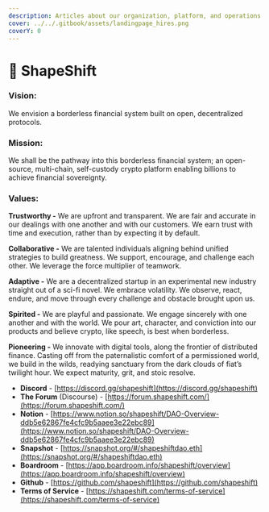 ```yaml
---
description: Articles about our organization, platform, and operations
cover: ../../.gitbook/assets/landingpage_hires.png
coverY: 0
---
```


# 🦊 ShapeShift

### Vision:&#x20;

We envision a borderless financial system built on open, decentralized protocols.

### Mission:

We shall be the pathway into this borderless financial system; an open-source, multi-chain, self-custody crypto platform enabling billions to achieve financial sovereignty.

### Values:

**Trustworthy -** We are upfront and transparent. We are fair and accurate in our dealings with one another and with our customers. We earn trust with time and execution, rather than by expecting it by default.

**Collaborative -** We are talented individuals aligning behind unified strategies to build greatness. We support, encourage, and challenge each other. We leverage the force multiplier of teamwork.

**Adaptive -** We are a decentralized startup in an experimental new industry straight out of a sci-fi novel. We embrace volatility. We observe, react, endure, and move through every challenge and obstacle brought upon us.

**Spirited -** We are playful and passionate. We engage sincerely with one another and with the world. We pour art, character, and conviction into our products and believe crypto, like speech, is best when borderless.

**Pioneering -** We innovate with digital tools, along the frontier of distributed finance. Casting off from the paternalistic comfort of a permissioned world, we build in the wilds, readying sanctuary from the dark clouds of fiat’s twilight hour. We expect maturity, grit, and stoic resolve.

* **Discord** -  [https://discord.gg/shapeshift](https://discord.gg/shapeshift)
* **The Forum** (Discourse) - [https://forum.shapeshift.com/](https://forum.shapeshift.com/)
* **Notion** - [https://www.notion.so/shapeshift/DAO-Overview-ddb5e62867fe4cfc9b5aaee3e22ebc89](https://www.notion.so/shapeshift/DAO-Overview-ddb5e62867fe4cfc9b5aaee3e22ebc89)
* **Snapshot** - [https://snapshot.org/#/shapeshiftdao.eth](https://snapshot.org/#/shapeshiftdao.eth)
* **Boardroom** - [https://app.boardroom.info/shapeshift/overview](https://app.boardroom.info/shapeshift/overview)
* **Github** - [https://github.com/shapeshift](https://github.com/shapeshift)
* **Terms of Service** - [https://shapeshift.com/terms-of-service](https://shapeshift.com/terms-of-service)

